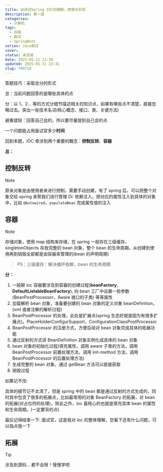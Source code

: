 ```yaml
---
title: 谈谈对Spring IOC的理解，原理与实现
description: 第一道
categories:
  - 计算机
tags:
  - 后端
  - 面试
  - SpringBoot
series: Java面试
cover: 
status: 未完成
date: 2025-05-12 11:30
updated: 2025-05-31 23:41
slug: 709718
---
```


答题技巧：采取总分的形式

总：当前问题回答的是哪些具体的点

分：以 1，2... 等的方式分细节描述相关的知识点，如果有哪些点不清楚，直接忽略过去。突出一些技术名词(核心概念、接口、类、关键方法)

避重就轻：回答自己会的，所以要尽量提到自己会的点

一个问题能占用面试官多少**时间**

回到本题，IOC 牵涉到两个重要的概念：**控制反转**、**容器**

**总：**

## 控制反转
> [!NOTE] 
> 原来对象是由使用者来进行控制，需要手动创建，有了 spring 后，可以把整个对象交给 spring 来帮我们进行管理 DI: 依赖注入，把对应的属性注入到具体的对象中，比如 `@Autowired`、`populateBean` 完成属性值的注入

## 容器
> [!NOTE] 
> 存储对象，使用 map 结构来存储，在 spring 一般存在三级缓存，singletonObjects 存放完整的 bean 对象，整个 bean 的生命周期，从创建到使用再到销毁全部都是由容器来管理的(bean 的声明周期)

> PS：三级缓存：解决循环依赖、bean 的生命周期

**分：**
1. 一般聊 ioc 容器要涉及到容器的创建过程(**beanFactory**，**DefaultListableBeanFactory**), 向 bean 工厂中设置一些参数(BeanPostProcessor，Aware 接口的子类) 等等属性
2. 加载解析 bean 对象，准备要创建的 bean 对象的定义对象 beanDefinition，(xml 或者注解的解析过程)
3. BeanPostProcessor 的处理，此处是扩展点(spring 生态好就是因为有很多扩展点)。PlaceHolderConfigurSupport，ConfigurationClassPostProcessor
4. BeanPostProcessor 的注册方式，方便后续对 bean 对象完成具体的拓展功能
5. 通过反射的方式讲 BeanDefinition 对象实例化成具体的 bean 对象
6. bean 对象的初始化过程(填充属性，调用 aware 子类的方法，调用 BeanPostProcessor 前置处理方法，调用 init-method 方法，调用 BeanPostProcessor 的后置处理方法)
7. 生成完整的 bean 对象，通过 getBean 方法可以直接获取
8. 销毁过程

如果记不住: 

具体的细节记不太清了，但是 spring 中的 bean 都是通过反射的方式生成的，同时其中包含了很多的拓展点，比如最常用的对象 BeanFactory 的拓展，对 bean 的拓展(对占位符的处理)，除此之外，ioc 最核心的也就是填充具体 bean 的属性和生命周期。(一定要背的点)

最后记得结束一下: 面试官，这是我对 ioc 的整体理解，您看下还有什么问题，可以指点我一下

## 拓展
> [!TIP]
> 涉及到源码... 都不会呀！慢慢学吧
>  
